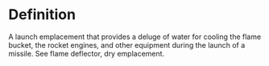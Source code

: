 # Definition

A launch emplacement that provides a deluge of water for cooling the
flame bucket, the rocket engines, and other equipment during the launch
of a missile. See flame deflector, dry emplacement.
